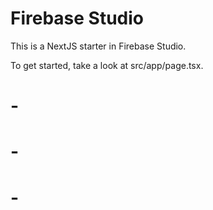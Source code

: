 # Firebase Studio

This is a NextJS starter in Firebase Studio.

To get started, take a look at src/app/page.tsx.
# -
# -
# -
